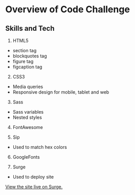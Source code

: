 # Overview of Code Challenge

## Skills and Tech

1. HTML5
  * section tag
  * blockquotes tag
  * figure tag
  * figcaption tag

2. CSS3 
  * Media queries 
  * Responsive design for mobile, tablet and web

3. Sass 
  * Sass variables
  * Nested styles

4. FontAwesome

5. Sip
  * Used to match hex colors 

6. GoogleFonts
  
7. Surge
  * Used to deploy site

[View the site live on Surge.](alexwindle-dynamix.surge.sh)
